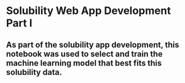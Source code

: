 # Solubility Web App Development Part I
## As part of the solubility app development, this notebook was used to select and train the machine learning model that best fits this solubility data. 
